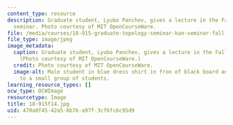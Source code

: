 ```yaml
---
content_type: resource
description: Graduate student, Lyubo Panchev, gives a lecture in the Fall 2014 Kan
  seminar. Photo courtesy of MIT OpenCourseWare.
file: /media/courses/18-915-graduate-topology-seminar-kan-seminar-fall-2014/470a8f4542a58b76a97f3cf6fc6c95d9_18-915f14.jpg
file_type: image/jpeg
image_metadata:
  caption: Graduate student, Lyubo Panchev, gives a lecture in the Fall 2014 Kan seminar.
    (Photo courtesy of MIT OpenCourseWare.)
  credit: Photo courtesy of MIT OpenCourseWare.
  image-alt: Male student in blue dress shirt in fron of black board and speaking
    to a small group of students.
learning_resource_types: []
ocw_type: OCWImage
resourcetype: Image
title: 18-915f14.jpg
uid: 470a8f45-42a5-8b76-a97f-3cf6fc6c95d9
---
```

